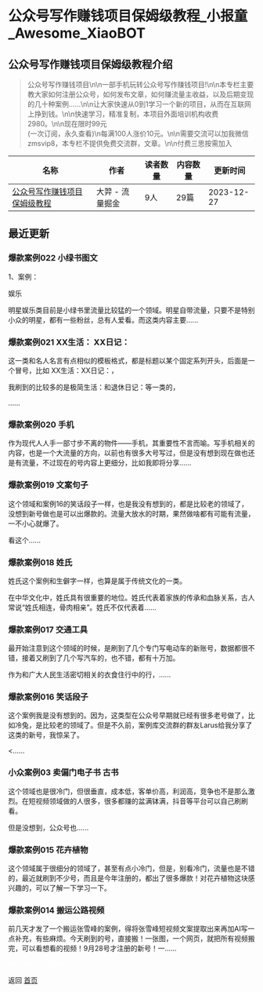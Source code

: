 # 公众号写作赚钱项目保姆级教程_小报童_Awesome_XiaoBOT

## 公众号写作赚钱项目保姆级教程介绍
> 公众号写作赚钱项目\n\n一部手机玩转公众号写作赚钱项目!\n\n本专栏主要教大家如何注册公众号，如何发布文章，如何赚流量主收益，以及后期变现的几十种案例……\n\n让大家快速从0到1学习一个新的项目，从而在互联网上挣到钱。\n\n快速学习，精准复制，本项目外面培训机构收费2980。\n\n现在限时99元  
(一次订阅，永久查看)\n每满100人涨价10元。\n\n需要交流可以加我微信zmsvip8，本专栏不提供免费交流群，文章。\n\n付费三思按需加入  
  


|名称|作者|读者数量|内容数量|更新时间|
|---|---|---|---|---|
|[公众号写作赚钱项目保姆级教程](https://xiaobot.net/p/gpt-toutiao?refer=0b133df9-27dc-423b-8101-639049001c13)|大羿 - 流量掘金|9人|29篇|2023-12-27|

## 最近更新
### 爆款案例022 小绿书图文

1、案例：

娱乐

明星娱乐类目前是小绿书里流量比较猛的一个领域。明星自带流量，只要不是特别小众的明星，都有一些粉丝，总有人爱看。而这类内容主要......

### 爆款案例021 XX生活： XX日记：

这一类和名人名言有点相似的模板格式，都是标题以某个固定系列开头，后面是一个冒号，比如 XX生活：XX日记：，

我刷到的比较多的是极简生活：和退休日记：等一类的，

......

### 爆款案例020 手机

作为现代人人手一部寸步不离的物件——手机，其重要性不言而喻。写手机相关的内容，也是一个大流量的方向，以前也有很多大号写过，但是没有想到现在做也还是有流量，不过现在的号内容上更细分，比如我即将分享......

### 爆款案例019 文案句子

这个领域和案例16的笑话段子一样，也是我没有想到的，都是比较老的领域了，没想到新号做也是可以出爆款的。流量大放水的时期，果然做啥都有可能有流量，一不小心就爆了。

看这个......

### 爆款案例018 姓氏

姓氏这个案例和生僻字一样，也算是属于传统文化的一类。

在中华文化中，姓氏具有很重要的地位。姓氏代表着家族的传承和血脉关系，古人常说“姓氏相连，骨肉相亲”。姓氏不仅代表着......

### 爆款案例017 交通工具

最开始注意到这个领域的时候，是刷到了几个专门写电动车的新账号，数据都很不错，接着又刷到了几个写汽车的，也不错，都有十万加。

作为和广大人民生活密切相关的衣食住行中的行，......

### 爆款案例016 笑话段子

这个案例我是没有想到的。因为，这类型在公众号早期就已经有很多老号做了，比如冷兔，是比较老的领域了。但是不久前，案例库交流群的群友Larus给我分享了这类的新号，我惊呆了。

<......

### 小众案例03 卖偏门电子书 古书

这个领域也是很冷门，但很垂直，成本低，客单价高，利润高，竞争也不是那么激烈。在短视频领域做的人很多，很多都赚的盆满钵满，抖音等平台可以自己刷刷看。

但是没想到，公众号也......

### 爆款案例015 花卉植物

这个领域属于很细分的领域了，甚至有点小冷门，但是，别看冷门，流量也是不错的，最近就刷到不少号，而且是今年注册的，都出了很多爆款！对花卉植物这块感兴趣的，可以了解一下学习一下。

### 爆款案例014 搬运公路视频

前几天才发了一个搬运张雪峰的案例，得将张雪峰短视频文案提取出来再加AI写一点补充，有些麻烦。今天刷到的号，直接搬！一张图，一个网页，就把所有视频搬完，可以看想看的视频！9月28号才注册的新号！一......


<a href="https://github.com/Reno9527/awesome-xiaobot" style="color: white; text-decoration: none;">awesome-xiaobot</a>

返回 [首页](../README.md)
